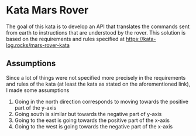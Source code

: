 # Kata Mars Rover
The goal of this kata is to develop an API that translates the commands sent from earth to instructions that are
understood by the rover. This solution is based on the requirements and rules specified at https://kata-log.rocks/mars-rover-kata

## Assumptions
Since a lot of things were not specified more precisely in the requirements and rules of the kata (at least
the kata as stated on the aforementioned link), I made some assumptions

1. Going in the north direction corresponds to moving towards the positive part of the y-axis
2. Going south is similar but towards the negative part of y-axis
3. Going to the east is going towards the positive part of the x-axis
4. Going to the west is going towards the negative part of the x-axis